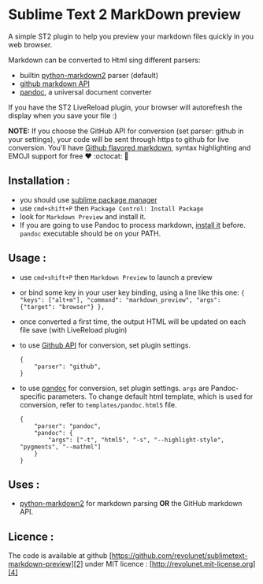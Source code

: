 Sublime Text 2 MarkDown preview
===============================

A simple ST2 plugin to help you preview your markdown files quickly in you web browser.

Markdown can be converted to Html sing different parsers:
 - builtin [python-markdown2][0] parser (default)
 - [github markdown API][5]
 - [pandoc][7], a universal document converter

If you have the ST2 LiveReload plugin, your browser will autorefresh the display when you save your file :)

**NOTE:** If you choose the GitHub API for conversion (set parser: github in your settings), your code will be sent through https to github for live conversion. You'll have [Github flavored markdown][6], syntax highlighting and EMOJI support for free :heart: :octocat: :gift:

## Installation :

 - you should use [sublime package manager][3]
 - use `cmd+shift+P` then `Package Control: Install Package`
 - look for `Markdown Preview` and install it.
 - If you are going to use Pandoc to process markdown, [install it](http://johnmacfarlane.net/pandoc/installing.html) before. `pandoc` executable should be on your PATH.

## Usage :

 - use `cmd+shift+P` then `Markdown Preview` to launch a preview
 - or bind some key in your user key binding, using a line like this one:
   `{ "keys": ["alt+m"], "command": "markdown_preview", "args": {"target": "browser"} },`
 - once converted a first time, the output HTML will be updated on each file save (with LiveReload plugin)
 - to use [Github API][5] for conversion, set plugin settings.

 	```
	{
		"parser": "github",
	}
	```

 - to use [pandoc][7] for conversion, set plugin settings. `args` are Pandoc-specific parameters. To change default html template, which is used for conversion, refer to `templates/pandoc.html5` file.

	```
 	{
		"parser": "pandoc",
		"pandoc": {
			"args": ["-t", "html5", "-s", "--highlight-style", "pygments", "--mathml"]
		}
	}
	```

## Uses :

 - [python-markdown2][0] for markdown parsing **OR** the GitHub markdown API.


## Licence :

The code is available at github [https://github.com/revolunet/sublimetext-markdown-preview][2] under MIT licence : [http://revolunet.mit-license.org][4]

 [0]: https://github.com/trentm/python-markdown2
 [2]: https://github.com/revolunet/sublimetext-markdown-preview
 [3]: http://wbond.net/sublime_packages/package_control
 [4]: http://revolunet.mit-license.org
 [5]: http://developer.github.com/v3/markdown
 [6]: http://github.github.com/github-flavored-markdown/
 [7]: http://johnmacfarlane.net/pandoc/
